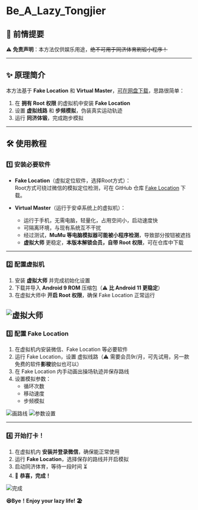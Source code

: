 # **Be_A_Lazy_Tongjier**

## 📢 **前情提要**

⚠ **免责声明**：本方法仅供娱乐用途，~~绝不可用于同济体育刷锻小程序！~~

---

## ✨ **原理简介**

本方法基于 **Fake Location** 和 **Virtual Master**，[可在网盘下载](https://pan.baidu.com/s/1JV2xvv1OQSdqOZaai-FXjQ?pwd=4shm)，思路很简单：

1. 在 **拥有 Root 权限** 的虚拟机中安装 **Fake Location**
2. 设置 **虚拟线路** 和 **步频模拟**，伪装真实运动轨迹
3. 运行 **同济体锻**，完成跑步模拟

---

## 🛠 **使用教程**

### **1️⃣ 安装必要软件**

- **Fake Location**（虚拟定位软件，选择Root方式）：  
  Root方式可绕过微信的模拟定位检测，可在 GitHub 仓库 [Fake Location](https://github.com/Lerist/FakeLocation/releases) 下载。

- **Virtual Master**（运行于安卓系统上的虚拟机）：
  - 运行于手机，无需电脑，轻量化，占用空间小，启动速度快
  - 可隔离环境，与现有系统互不干扰
  - 经过测试，**MuMu 等电脑模拟器可能被小程序检测**，导致部分按钮被遮挡
  - **虚拟大师** 更稳定，**本版本解锁会员，自带 Root 权限**，可在仓库中下载

---

### **2️⃣ 配置虚拟机**

1. 安装 **虚拟大师** 并完成初始化设置
2. 下载并导入 **Android 9 ROM** 压缩包（⚠ **比 Android 11 更稳定**）
3. 在虚拟大师中 **开启 Root 权限**，确保 Fake Location 正常运行

## ![虚拟大师](imgs/4.jpg)

### **3️⃣ 配置 Fake Location**

1. 在虚拟机内安装微信、Fake Location 等必要软件
2. 运行 Fake Location，设置 虚拟线路（⚠ 需要会员9r/月，可先试用，另一款免费的软件**影梭**貌似也可以）
3. 在 Fake Location 内手动画出操场轨迹并保存路线
4. 设置模拟参数：
   - 循环次数
   - 移动速度
   - 步频模拟

![画路线](imgs/1.jpg)
![参数设置](imgs/2.jpg)

---

### **4️⃣ 开始打卡！**

1. 在虚拟机内 **安装并登录微信**，确保能正常使用
2. 运行 **Fake Location**，选择保存的路线并开启模拟
3. 启动同济体育，等待一段时间 ⏳
4. 🎉 **恭喜，完成！**

![完成](imgs/3.jpg)

**😆Bye！Enjoy your lazy life! 🏖️**
